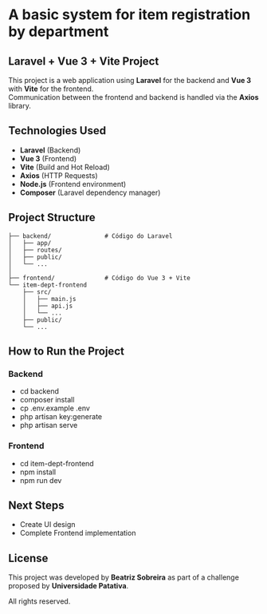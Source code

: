 # A basic system for item registration by department

## Laravel + Vue 3 + Vite Project

This project is a web application using **Laravel** for the backend and **Vue 3** with **Vite** for the frontend.  
Communication between the frontend and backend is handled via the **Axios** library.

## Technologies Used

- **Laravel** (Backend)
- **Vue 3** (Frontend)
- **Vite** (Build and Hot Reload)
- **Axios** (HTTP Requests)
- **Node.js** (Frontend environment)
- **Composer** (Laravel dependency manager)

## Project Structure

```
├── backend/               # Código do Laravel
│   ├── app/
│   ├── routes/
│   ├── public/
│   └── ...
│
├── frontend/              # Código do Vue 3 + Vite
└── item-dept-frontend
    ├── src/
    │   ├── main.js
    │   ├── api.js
    │   └── ...
    ├── public/
    └── ...
```


## How to Run the Project

### Backend

- cd backend
- composer install
- cp .env.example .env
- php artisan key:generate
- php artisan serve

### Frontend

- cd item-dept-frontend
- npm install
- npm run dev

## Next Steps

- Create UI design
- Complete Frontend implementation

## License

This project was developed by **Beatriz Sobreira** as part of a challenge proposed by **Universidade Patativa**.  

All rights reserved.
